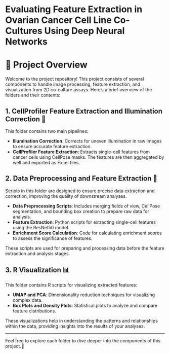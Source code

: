 # Evaluating Feature Extraction in Ovarian Cancer Cell Line Co-Cultures Using Deep Neural Networks
# 📁 Project Overview

Welcome to the project repository! This project consists of several components to handle image processing, feature extraction, and visualization from 2D co-culture assays. Here’s a brief overview of the folders and their contents:

## 1. CellProfiler Feature Extraction and Illumination Correction 🧪
This folder contains two main pipelines:

- **Illumination Correction**: Corrects for uneven illumination in raw images to ensure accurate feature extraction.
- **CellProfiler Feature Extraction**: Extracts single-cell features from cancer cells using CellPose masks. The features are then aggregated by well and exported as Excel files.


## 2. Data Preprocessing and Feature Extraction 🔄
Scripts in this folder are designed to ensure precise data extraction and correction, improving the quality of downstream analyses.

- **Data Preprocessing Scripts**: Includes merging fields of view, CellPose segmentation, and bounding box creation to prepare raw data for analysis.
- **Feature Extraction**: Python scripts for extracting single-cell features using the ResNet50 model.
- **Enrichment Score Calculation**: Code for calculating enrichment scores to assess the significance of features.

These scripts are used for preparing and processing data before the feature extraction and analysis stages.

## 3. R Visualization 📊
This folder contains R scripts for visualizing extracted features:

- **UMAP and PCA**: Dimensionality reduction techniques for visualizing complex data.
- **Box Plots and Density Plots**: Statistical plots to analyze and compare feature distributions.

These visualizations help in understanding the patterns and relationships within the data, providing insights into the results of your analyses.

---

Feel free to explore each folder to dive deeper into the components of this project.🚀

